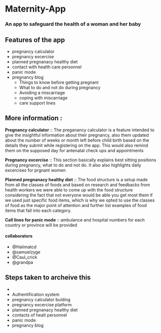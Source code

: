 <html>
<h1> Maternity-App </h1>
  <h3> An app to safeguard the health of a woman and her baby </h3>
  <h2> Features of the app </h2>
  <ul> 
    <li>pregnancy calculator</li>
    <li>pregnancy excercise</li>
    <li>planned pregnanacy healthy diet</li>
    <li>contact with health care personnel</li>
    <li>panic mode</li>
    <li>pregnancy blog
      <ul>
        <li>Things to know before getting pregnant</li>
        <li>What to do and not do during pregnancy</li>
        <li>Avoiding a miscarriage</li>
        <li>coping with miscarriage</li>
        <li> care support lines</li>
      </ul>
    </li>
  </ul>
   <h2> More information :</h2>
  <p> <b>Pregnancy calculator</b> :: The preganancy calculator is a feature intended to give the insightful information about their pregnancy, also  them updated about the number of weeks or month left before child birth based on the details they submit while registering on the app. This would also remind them on the supposed day for antenatal check ups and appointments </p>
  <p> <b>Pregnancy excercise</b> :: This section basically explains best sitting positions during pregnancy, what to do and not do. It also also highlights daily excercises for prgnant women</p>
  <p> <b>Planned pregnanacy healthy diet</b> :: The food structure is a setup made from all the classes of foods and based on research and feedbacks from health workers we were able to come up with the food structure considering the fact that not everyone would be able you get most them if we used just specific food items, which is why we opted to use the classes of food as the major point of attention and further list examples of food items that fall into each category.</p>
  <p> <b>Call lines for panic mode</b> :: ambulance and hospital numbers for each country or province will be provided</p>
  <h4> collaborators </h4>
    <ul> 
      <li> @Halimatcd</li>
       <li>@samuelzyge</li>
        <li>@Caul_crick</li>
         <li>@grandpa</li>
    </ul>
  <h2> Steps taken to archeive this </h2>
  <ul>
  <li><designing of the user interface/li>
   <li>Authentification system</li>
    <li>pregnancy calculator bulding</li>
    <li>pregnancy excercise platform</li>
    <li>planned pregnanacy healthy diet</li>
    <li>contacts of healt personnel</li>
    <li>panic mode</li>
    <li>pregnancy blog</li>
  </ul>
    
    
</html>
